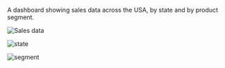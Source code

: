 A dashboard showing sales data across the USA, by state and by product segment.

![Sales data](https://github.com/nickaltamore/PortfolioProjects/assets/126668788/d4aabcbd-1565-4397-abdd-c09c30a24244)

![state](https://github.com/nickaltamore/PortfolioProjects/assets/126668788/efb74d41-674e-4265-8964-cc87dc647e0a)

![segment](https://github.com/nickaltamore/PortfolioProjects/assets/126668788/f0c1b655-bfca-4bd1-bd04-cb780b097a8a)

